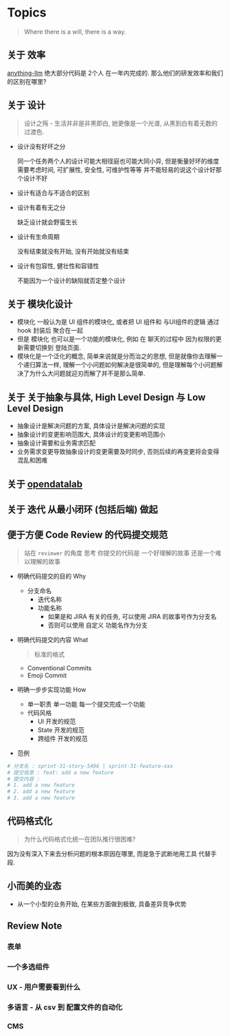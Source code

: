 # Topics

> Where there is a will, there is a way.

## 关于 效率

[anything-llm](https://github.com/Mintplex-Labs/anything-llm) 绝大部分代码是 2个人 在一年内完成的. 那么他们的研发效率和我们的区别在哪里?

## 关于 设计

> 设计之殇 - 生活并非是非黑即白, 她更像是一个光谱, 从黑到白有着无数的过渡色.

- 设计没有好坏之分

  同一个任务两个人的设计可能大相径庭也可能大同小异, 但是衡量好坏的维度需要考虑时间, 可扩展性, 安全性, 可维护性等等 并不能轻易的说这个设计好那个设计不好

- 设计有适合与不适合的区别

- 设计有着有无之分

  缺乏设计就会野蛮生长

- 设计有生命周期

  没有结束就没有开始, 没有开始就没有结束

- 设计有包容性, 健壮性和容错性

  不能因为一个设计的缺陷就否定整个设计

## 关于 模块化设计

- 模块化 一般认为是 UI 组件的模块化, 或者把 UI 组件和 与UI组件的逻辑 通过 hook 封装后 聚合在一起
- 但是 模块化 也可以是一个功能的模块化, 例如 在 聊天的过程中 因为权限的更新需要切换到 登陆页面.
- 模块化是一个泛化的概念, 简单来说就是分而治之的思想, 但是就像你去理解一个递归算法一样, 理解一个小问题如何解决是很简单的, 但是理解每个小问题解决了为什么大问题就迎刃而解了并不是那么简单.

## 关于 关于抽象与具体, High Level Design 与 Low Level Design

- 抽象设计是解决问题的方案, 具体设计是解决问题的实现
- 抽象设计的变更影响范围大, 具体设计的变更影响范围小
- 抽象设计需要和业务需求匹配
- 业务需求变更导致抽象设计的变更需要及时同步, 否则后续的再变更将会变得混乱和困难

## 关于 [opendatalab](https://opendatalab.com/)

## 关于 迭代 从最小闭环 (包括后端) 做起

## 便于方便 Code Review 的代码提交规范

> 站在 `reviewer` 的角度 思考 你提交的代码是 一个好理解的故事 还是一个难以理解的故事

- 明确代码提交的目的 Why
  - 分支命名
    - 迭代名称
    - 功能名称
      - 如果是和 JIRA 有关的任务, 可以使用 JIRA 的故事号作为分支名
      - 否则可以使用 自定义 功能名作为分支

- 明确代码提交的内容 What

  > 标准的格式

  - Conventional Commits
  - Emoji Commit

- 明确一步步实现功能 How
  - 单一职责 单一功能
    每一个提交完成一个功能
  - 代码风格
    - UI 开发的规范
    - State 开发的规范
    - 跨组件 开发的规范

- 范例

```bash
# 分支名 : sprint-31-story-5496 | sprint-31-feature-xxx
# 提交信息 : feat: add a new feature
# 提交内容 :
# 1. add a new feature
# 2. add a new feature
# 3. add a new feature
```

## 代码格式化

> 为什么代码格式化统一在团队推行很困难?

因为没有深入下来去分析问题的根本原因在哪里, 而是急于武断地用工具 代替手段.

## 小而美的业态

- 从一个小型的业务开始, 在某些方面做到极致, 具备差异竞争优势

## Review Note

### 表单

### 一个多选组件

### UX - 用户需要看到什么

### 多语言 - 从 csv 到 配置文件的自动化

### CMS
